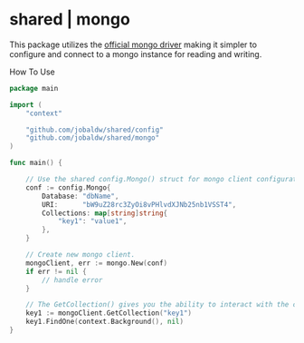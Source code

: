 # shared | mongo

This package utilizes the [official mongo driver](https://godoc.org/go.mongodb.org/mongo-driver/mongo@v1.7.2 "v1.9.1") making it simpler to configure and connect to a mongo instance for reading and writing.

How To Use

``` go
package main

import (
	"context"

	"github.com/jobaldw/shared/config"
	"github.com/jobaldw/shared/mongo"
)

func main() {

	// Use the shared config.Mongo() struct for mongo client configurations.
	conf := config.Mongo{
		Database: "dbName",
		URI:      "bW9uZ28rc3ZyOi8vPHlvdXJNb25nb1VSST4",
		Collections: map[string]string{
			"key1": "value1",
		},
	}

	// Create new mongo client.
	mongoClient, err := mongo.New(conf)
	if err != nil {
		// handle error
	}

	// The GetCollection() gives you the ability to interact with the collection's CRUD operations.
	key1 := mongoClient.GetCollection("key1")
	key1.FindOne(context.Background(), nil)
}
```
